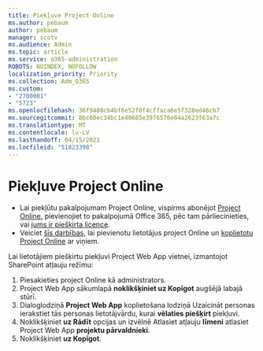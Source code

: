 ```yaml
---
title: Piekļuve Project Online
ms.author: pebaum
author: pebaum
manager: scotv
ms.audience: Admin
ms.topic: article
ms.service: o365-administration
ROBOTS: NOINDEX, NOFOLLOW
localization_priority: Priority
ms.collection: Adm_O365
ms.custom:
- "2700001"
- "5723"
ms.openlocfilehash: 36f9480cb4bf6e52f0f4cffaca6e5f328ed46cb7
ms.sourcegitcommit: 8bc60ec34bc1e40685e3976576e04a2623f63a7c
ms.translationtype: MT
ms.contentlocale: lv-LV
ms.lasthandoff: 04/15/2021
ms.locfileid: "51823398"
---
```

# <a name="access-project-online"></a>Piekļuve Project Online

- Lai piekļūtu pakalpojumam Project Online, vispirms abonējot [Project Online,](https://docs.microsoft.com/ProjectOnline/get-started-with-project-online) pievienojiet to pakalpojumā Office 365, pēc tam pārliecinieties, vai [jums ir piešķirta licence](https://docs.microsoft.com/ProjectOnline/step-1-sign-up-for-project-online#next-make-sure-you-can-get-in).
- Veiciet [šīs darbības,](https://docs.microsoft.com/ProjectOnline/step-2-add-people-to-project-online) lai pievienotu lietotājus project Online un [koplietotu Project Online](https://docs.microsoft.com/ProjectOnline/step-2-add-people-to-project-online#4-finally-share-project-online-with-the-people-you-added) ar viņiem.

Lai lietotājiem piešķirtu piekļuvi Project Web App vietnei, izmantojot SharePoint atļauju režīmu:

1. Piesakieties project Online kā administrators.
2. Project Web App sākumlapā **noklikšķiniet uz Kopīgot** augšējā labajā stūrī.
3. Dialoglodziņā **Project Web App** koplietošana lodziņā Uzaicināt personas ierakstiet tās personas lietotājvārdu, kurai **vēlaties piešķirt** piekļuvi.
4. Noklikšķiniet **uz Rādīt** opcijas un izvēlnē Atlasiet atļauju **līmeni** atlasiet Project Web App **projektu pārvaldnieki**.
5. Noklikšķiniet **uz Kopīgot**.
